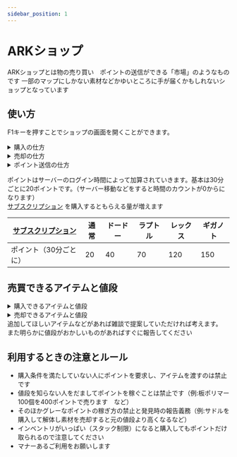 ```yaml
---
sidebar_position: 1
---
```


# ARKショップ
ARKショップとは物の売り買い　ポイントの送信ができる「市場」のようなものです
一部のマップにしかない素材などかゆいところに手が届くかもしれないショップとなっています

## 使い方

F1キーを押すことでショップの画面を開くことができます。
<details>
  <summary>購入の仕方</summary>

  <img src="/img/arkapi/arkshop1.jpg" />
  ①購入タブですここからアイテムを購入できます<br></br>
  ②売却タブですここからアイテムを売却出来ます<br></br>
  ③ポイント送信タブですここから他のプレイヤーにポイントを送信できます<br></br>
  ④現在の所持ポイントです  <br></br>
  ⑤アイテムタブです　基本的にはここからアイテムを購入できます<br></br>
  ⑥未実装のため気にしなくていいです<br></br>
  ⑦未実装のため気にしなくていいです<br></br>
  ⑧検索機能です　買いたいものの名前を入れることで検索できます<br></br>
  ⑨購入するために必要な<a href="/docs/Feeling">サブスクリプション</a>を表しています。画像の場合はラプトル、レックス、ギガ　レベルの方のみ購入できます。なにも書いてない場合は制限がありません<br></br>
  ⑩購入するために必要なポイントを表しています<br></br>
  ⑪購入するために必要な最低レベルを表しています。画像の場合は115レベル以上の方が購入できます。何も書いてない場合は制限がありません<br></br>
  ⑫そのアイテムが設計図かどうかを表しています。trueの場合は設計図でfalseは現物です（購入後自分のインベントリから移動させると設計図になります）<br></br>
  ⑬そのアイテムのクオリティを表しています。サドルや武器などの品質に関係しています。０の場合は原始的（通常）になります<br></br>
  ⑭そのアイテムが何個入っているかを表しています<br></br>
  ⑮何セット買うかを指定できます
</details>

<details>
  <summary>売却の仕方</summary>

  <img src="/img/arkapi/arkshop2.jpg" />
  ①売る数を表しています。現在はすべて1つになっています<br></br>
  ②何ポイントで売却できるかを表しています<br></br>
  ③何個売るかを表しています<br></br>
  ③このボタンで売却します③で数を決めてから押してください
</details>

<details>
  <summary>ポイント送信の仕方</summary>

  <img src="/img/arkapi/arkshop3.jpg" />
  ①送信するポイントの数を入力してください<br></br>
  ②送信を確定します<br></br>

  ※注意事項
  同じマップにログインしているプレイヤーにしか送信できません<br></br>
  知らない人に急に送信するなどは相手を驚かせてしまう可能性があるので控えましょう。助けてくれたお礼などで送るのはいいと思います<br></br>
  1ポイントは何回も送るなど迷惑になる送信は辞めましょう
</details>

ポイントはサーバーのログイン時間によって加算されていきます。基本は30分ごとに20ポイントです。（サーバー移動などをすると時間のカウントが0からになります）  
[サブスクリプション](/docs/Feeling) を購入するともらえる量が増えます

[サブスクリプション](/docs/Feeling)   | 通常 | ドードー | ラプトル | レックス | ギガノト
------------------ | --------| -------- | ------- | ------- |---------
ポイント（30分ごとに）| 20    | 40     | 70      | 120     | 150

## 売買できるアイテムと値段

<details>
  <summary>購入できるアイテムと値段</summary>

  商品名　　| 値段| 個数 | レベル制限 | 必要[サブスクリプション](/docs/Feeling) | 備考
  ----------- | --------| -------- | ------- | ------- |---------
  板ポリマー  | 300   | 100     | 115以上      | 無し     | 無し
  有機ポリマー| 400   | 100     | 115以上      | 無し     | 無し
  変異原     | 1000   | 1     | 145以上      | 無し     | 無し
  クライオポッド| 150   | 1    | 115以上      | 無し     | 無し
  樹液        | 750   | 100     | 115以上      | 無し     | 無し
  真菌キノコの木材| 100   | 100     | 115以上      | 無し     | 無し
  砂          | 150   | 100     | 115以上      | 無し     | 無し
  塩　　　　　| 200   | 100     | 115以上      | 無し     | 無し
  絹　　　　　| 170   | 100     | 115以上      | 無し     | 無し
  凝固ガスボール| 750   | 100     | 140以上      | 無し     | 無し
  緑の宝石　　| 75   | 10     | 135以上      | 無し     | 無し
  青い宝石 　 | 200   | 10     | 145以上      | 無し     | 無し
  赤い宝石 　 | 600   | 10     | 155以上      | 無し     | 無し
  サボテンの樹液  | 300   | 100     | 115以上      | 無し     | 無し
  石鹸　　　  | 200   | 1　     | 115以上      | 無し     | 無し
  バトルタルタルステーキ | 1000   | 1     | 125以上      | 無し     | 無し
  啓発の煮汁　| 1500   | 1     | 125以上      | 無し     | 無し
  防虫剤　　  | 1000   | 1     | 125以上      | 無し     | 無し
  サボテンスープ| 1000   | 1     | 125以上      | 無し     | 無し
  カリエンスープ| 1000   | 1     | 125以上      | 無し     | 無し
  エンデュロシチュー| 1000   | 1     | 125以上      | 無し     | 無し
  フォーカルチリ| 1000   | 1     | 125以上      | 無し     | 無し
  フリアカレー| 1000   | 1     | 125以上      | 無し     | 無し
  ラザルスチャウダー| 1000   | 1     | 125以上      | 無し     | 無し
  マインドワイプトニック| 2500   | 1     | 135以上      | 無し     | 無し
  シャドウステーキ | 1000   | 1     | 125以上      | 無し     | 無し
  野菜ケーキ  | 1000   | 1　    | 135以上      | 無し     | 無し
  キブル基本  | 1000   | 1     | 115以上      | 無し     | 無し
  キブル簡易  | 1300   | 1     | 120以上      | 無し     | 無し
  キブル通常  | 1600   | 1     | 135以上      | 無し     | 無し
  キブル優　  | 1900   | 1     | 140以上      | 無し     | 無し
  キブル超級  | 2200   | 1     | 145以上      | 無し     | 無し
  キブル特急  | 2500   | 1     | 150以上      | 無し     | 無し
  キノコセット | 750   | 10     | 120以上      | 無し     | 無し
  リニオグナタ要求物セット  | 7500   | 1     | 145以上      | 無し     | 個別売りがあるものは含まれません
  リニオグナタのフェロモン  | 10000  | 1    | 150以上      | 無し     | 無し
  染料セット  | 750   | 10      | 無し　       | ラプトル以上     | 無し
  わら建材BPセット  | 15000   | 1     | 130以上      | ラプトル以上     | 転売　譲渡禁止
  木建材BPセット  | 15000   | 1     | 130以上      | ラプトル以上     | 転売　譲渡禁止
  アドべ建材BPセット  | 15000   | 1     | 130以上      | ラプトル以上     | 転売　譲渡禁止
  石建材BPセット  | 15000   | 1     | 130以上      | ラプトル以上     | 転売　譲渡禁止
  温室建材BPセット  | 20000   | 1     | 130以上      | レックス以上     | 転売　譲渡禁止
  鉄建材BPセット  | 20000   | 1     | 130以上      | レックス以上    | 転売　譲渡禁止
</details>

<details>
  <summary>売却できるアイテムと値段</summary>

  商品名　　| 値段| 個数  | 備考
  ----------- | ---| ---- | -------
  板ポリマー  |200 |100  | 無し
  プラントR-1  |2000 |1  | 無し
  プラントR-2  |2000 |1  | 無し
  プラントR-3  |3000 |1  | 無し
  プラントR-4  |5000 |1  | 無し
  プラントR-5  |5000 |1  | 無し
  リニオグナタのフェロモン  |6000 |1 | 無し
  アルファリーパーキングの棘  |20000 |1  | 無し
  アルファクリスタルワイバーンの鉤爪  |10000 |1  | 無し
  アルファカルキノスの爪  |7500 |1 | 無し
  アルファバジリスクの牙  |7500 |1  | 無し
  ボストロフィーガンマ  |1000 |1  | 無し
  ボストロフィーベータ|2000 |1  | 無し
  ボストロフィーアルファ|3000 |1  | 無し
  マスターコントローラートロフィー|2000 |1  | 無し
  タイタン各種トロフィー|2000 |1  | 無し
  キングタイタンアルファトロフィー|7500 |1  | 無し

</details>
追加してほしいアイテムなどがあれば雑談で提案していただければ考えます。
また明らかに値段がおかしいものがあればすぐに報告してください


## 利用するときの注意とルール
- 購入条件を満たしていない人にポイントを要求し、アイテムを渡すのは禁止です
- 値段を知らない人をだましてポイントを稼ぐことは禁止です（例:板ポリマー100個を400ポイントで売ります　など）
- そのほかグレーなポイントの稼ぎ方の禁止と発見時の報告義務（例:サドルを購入して解体し素材を売却すると元の値段より高くなるなど）
- インベントリがいっぱい（スタック制限）になると購入してもポイントだけ取られるので注意してください
- マナーあるご利用をお願いします
